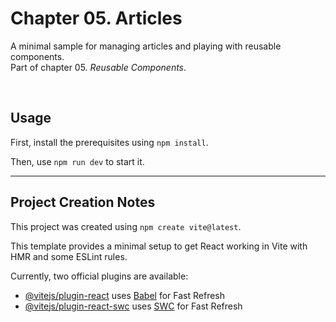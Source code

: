 # Chapter 05. Articles

A minimal sample for managing articles and playing with reusable components.\
Part of chapter 05. _Reusable Components_.

<br/>

## Usage

First, install the prerequisites using `npm install`.

Then, use `npm run dev` to start it.

---

## Project Creation Notes

This project was created using `npm create vite@latest`.

This template provides a minimal setup to get React working in Vite with HMR and some ESLint rules.

Currently, two official plugins are available:

-   [@vitejs/plugin-react](https://github.com/vitejs/vite-plugin-react/blob/main/packages/plugin-react/README.md) uses [Babel](https://babeljs.io/) for Fast Refresh
-   [@vitejs/plugin-react-swc](https://github.com/vitejs/vite-plugin-react-swc) uses [SWC](https://swc.rs/) for Fast Refresh
